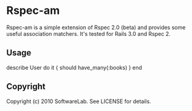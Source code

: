 # Rspec-am

Rspec-am is a simple extension of Rspec 2.0 (beta) and provides some useful association matchers. It's tested for Rails 3.0 and Rspec 2.

## Usage

describe User do
  it { should have_many(:books) }
end    

    
## Copyright
Copyright (c) 2010 SoftwareLab. See LICENSE for details.
